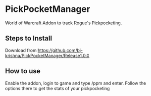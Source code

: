 # PickPocketManager
World of Warcraft Addon to track Rogue's Pickpocketing.

## Steps to Install
Download from https://github.com/bj-krishna/PickPocketManager/Release1.0.0

## How to use
Enable the addon, login to game and type /ppm and enter. Follow the options there to get the stats of your pickpocketing